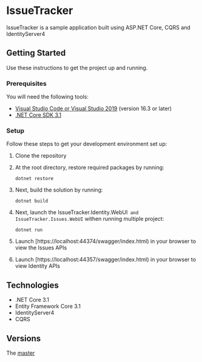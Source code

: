 # IssueTracker

IssueTracker is a sample application built using ASP.NET Core, CQRS and IdentityServer4

## Getting Started
Use these instructions to get the project up and running.

### Prerequisites
You will need the following tools:

* [Visual Studio Code or Visual Studio 2019](https://visualstudio.microsoft.com/vs/) (version 16.3 or later)
* [.NET Core SDK 3.1](https://dotnet.microsoft.com/download/dotnet-core/3.1)
### Setup
Follow these steps to get your development environment set up:

  1. Clone the repository
  2. At the root directory, restore required packages by running:
      ```
     dotnet restore
     ```
  3. Next, build the solution by running:
     ```
     dotnet build
     ```
  4. Next, launch the IssueTracker.Identity.WebUI` and IssueTracker.Issues.WebUI` withen running multiple project:
      ```
	 dotnet run
	 ```
  5. Launch [https://localhost:44374/swagger/index.html) in your browser to view the Issues APIs
  
  6. Launch [https://localhost:44357/swagger/index.html) in your browser to view Identity APIs

## Technologies
* .NET Core 3.1
* Entity Framework Core 3.1
* IdentityServer4
* CQRS

## Versions
The [master](https://github.com/SomayaNaeem/IssueTracker) 

